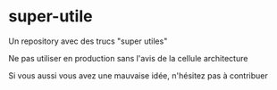 # super-utile
Un repository avec des trucs "super utiles"

Ne pas utiliser en production sans l'avis de la cellule architecture


Si vous aussi vous avez une mauvaise idée, n'hésitez pas à contribuer
